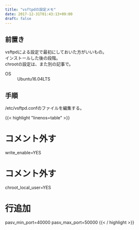 ```yaml
---
title: "vsftpdの設定メモ"
date: 2017-12-31T01:43:13+09:00
draft: false
---
```


## 前置き
vsftpdによる設定で最初にしておいた方がいいもの。  
インストールした後の段階。  
chrootの設定は、また別の記事で。

<dl>
    <dt>OS</dt>
    <dd>Ubuntu16.04LTS</dd>
</dl>

## 手順
/etc/vsftpd.confのファイルを編集する。

{{< highlight "linenos=table" >}}
# コメント外す
write_enable=YES

# コメント外す
chroot_local_user=YES

# 行追加
pasv_min_port=40000
pasv_max_port=50000
{{< / highlight >}}

